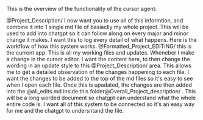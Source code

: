 This is the overview of the functionality of the cursor agent:

@Project_Description/ I now want you to use all of this informtion, and combine it into 1 single md file of basiaclly my whole project. This will be used to add into chatgpt so it can follow along on every major and minor change it makes. I want this to log every detail of what happens. Here is the workflow of how this system works. @Formatted_Project_EDITING/ this is the current app. This is all my working files and updates. Wheneber I make a change in the cursor editor. I want the content here, to then change the wording in an update style to this @Project_Description/ area. This allows me to get a detailed observation of the changes happening to each file. I want the changes to be added to the top of the md files so it's easy to see when I open each file. Once this is upadated, the changes are then added into the @all_edits.md inside this folder@Overall_Project_description/ . This will be a long worded document so chatgpt can understand what the whole entire code is. I want all of this system to be connected so it's an easy way for me and the chatgpt to undersntand the file.